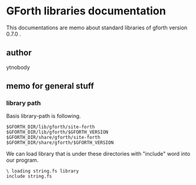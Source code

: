 # GForth libraries documentation

This documentations are memo about standard libraries of gforth version 0.7.0 .

## author

ytnobody <ytnobody atmark gmail dot com>

## memo for general stuff

### library path

Basis library-path is following.

    $GFORTH_DIR/lib/gforth/site-forth
    $GFORTH_DIR/lib/gforth/$GFORTH_VERSION
    $GFORTH_DIR/share/gforth/site-forth
    $GFORTH_DIR/share/gforth/$GFORTH_VERSION

We can load library that is under these directories with "include" word into our program.

    \ loading string.fs library
    include string.fs

